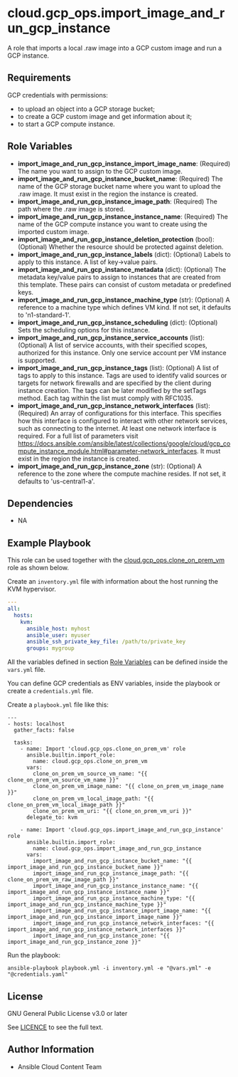 cloud.gcp_ops.import_image_and_run_gcp_instance
=================================

A role that imports a local .raw image into a GCP custom image and run a GCP instance.

Requirements
------------

GCP credentials with permissions:
  * to upload an object into a GCP storage bucket;
  * to create a GCP custom image and get information about it;
  * to start a GCP compute instance.

Role Variables
--------------

* **import_image_and_run_gcp_instance_import_image_name**: (Required) The name you want to assign to the GCP custom image.
* **import_image_and_run_gcp_instance_bucket_name**: (Required) The name of the GCP storage bucket name where you want to upload the .raw image. It must exist in the region the instance is created.
* **import_image_and_run_gcp_instance_image_path**: (Required) The path where the .raw image is stored.
* **import_image_and_run_gcp_instance_instance_name**: (Required) The name of the GCP compute instance you want to create using the imported custom image.
* **import_image_and_run_gcp_instance_deletion_protection** (bool): (Optional) Whether the resource should be protected against deletion.
* **import_image_and_run_gcp_instance_labels** (dict): (Optional) Labels to apply to this instance. A list of key->value pairs.
* **import_image_and_run_gcp_instance_metadata** (dict): (Optional) The metadata key/value pairs to assign to instances that are created from this template. These pairs can consist of custom metadata or predefined keys.
* **import_image_and_run_gcp_instance_machine_type** (str): (Optional) A reference to a machine type which defines VM kind. If not set, it defaults to 'n1-standard-1'.
* **import_image_and_run_gcp_instance_scheduling** (dict): (Optional) Sets the scheduling options for this instance.
* **import_image_and_run_gcp_instance_service_accounts** (list): (Optional) A list of service accounts, with their specified scopes, authorized for this instance. Only one service account per VM instance is supported.
* **import_image_and_run_gcp_instance_tags** (list): (Optional) A list of tags to apply to this instance. Tags are used to identify valid sources or targets for network firewalls and are specified by the client during instance creation. The tags can be later modified by the setTags method. Each tag within the list must comply with RFC1035.
* **import_image_and_run_gcp_instance_network_interfaces** (list): (Required) An array of configurations for this interface. This specifies how this interface is configured to interact with other network services, such as connecting to the internet. At least one network interface is required. For a full list of parameters visit https://docs.ansible.com/ansible/latest/collections/google/cloud/gcp_compute_instance_module.html#parameter-network_interfaces. It must exist in the region the instance is created.
* **import_image_and_run_gcp_instance_zone** (str): (Optional) A reference to the zone where the compute machine resides. If not set, it defaults to 'us-central1-a'.

Dependencies
------------

- NA

Example Playbook
----------------
This role can be used together with the [cloud.gcp_ops.clone_on_prem_vm](../clone_on_prem_vm/README.md) role as shown below.

Create an ``inventory.yml`` file with information about the host running the KVM hypervisor.

```yaml
---
all:
  hosts:
    kvm:
      ansible_host: myhost
      ansible_user: myuser
      ansible_ssh_private_key_file: /path/to/private_key
      groups: mygroup
```

All the variables defined in section [Role Variables](#role-variables) can be defined inside the ``vars.yml`` file.

You can define GCP credentials as ENV variables, inside the playbook or create a ``credentials.yml`` file.

Create a ``playbook.yml`` file like this:

```
---
- hosts: localhost
  gather_facts: false

  tasks:
    - name: Import 'cloud.gcp_ops.clone_on_prem_vm' role
      ansible.builtin.import_role:
        name: cloud.gcp_ops.clone_on_prem_vm
      vars:
        clone_on_prem_vm_source_vm_name: "{{ clone_on_prem_vm_source_vm_name }}"
        clone_on_prem_vm_image_name: "{{ clone_on_prem_vm_image_name }}"
        clone_on_prem_vm_local_image_path: "{{ clone_on_prem_vm_local_image_path }}"
        clone_on_prem_vm_uri: "{{ clone_on_prem_vm_uri }}"
      delegate_to: kvm

    - name: Import 'cloud.gcp_ops.import_image_and_run_gcp_instance' role
      ansible.builtin.import_role:
        name: cloud.gcp_ops.import_image_and_run_gcp_instance
      vars:
        import_image_and_run_gcp_instance_bucket_name: "{{ import_image_and_run_gcp_instance_bucket_name }}"
        import_image_and_run_gcp_instance_image_path: "{{ clone_on_prem_vm_raw_image_path }}"
        import_image_and_run_gcp_instance_instance_name: "{{ import_image_and_run_gcp_instance_instance_name }}"
        import_image_and_run_gcp_instance_machine_type: "{{ import_image_and_run_gcp_instance_machine_type }}"
        import_image_and_run_gcp_instance_import_image_name: "{{ import_image_and_run_gcp_instance_import_image_name }}"
        import_image_and_run_gcp_instance_network_interfaces: "{{ import_image_and_run_gcp_instance_network_interfaces }}"
        import_image_and_run_gcp_instance_zone: "{{ import_image_and_run_gcp_instance_zone }}"
```

Run the playbook:

```shell
ansible-playbook playbook.yml -i inventory.yml -e "@vars.yml" -e "@credentials.yaml"
```

License
-------

GNU General Public License v3.0 or later

See [LICENCE](https://github.com/ansible-collections/cloud.gcp_ops/blob/stable-2/LICENSE) to see the full text.

Author Information
------------------

- Ansible Cloud Content Team
